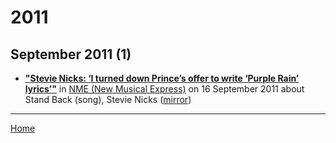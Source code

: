 # 2011

## September 2011 (1)

 - [**"Stevie Nicks: ‘I turned down Prince’s offer to write ‘Purple Rain’ lyrics’"**](https://www.nme.com/news/music/stevie-nicks-15-1279343) in [NME (New Musical Express)](https://www.nme.com/) on 16 September 2011 about Stand Back (song), Stevie Nicks ([mirror](https://web.archive.org/web/*/https://www.nme.com/news/music/stevie-nicks-15-1279343))

----

[Home](../)

